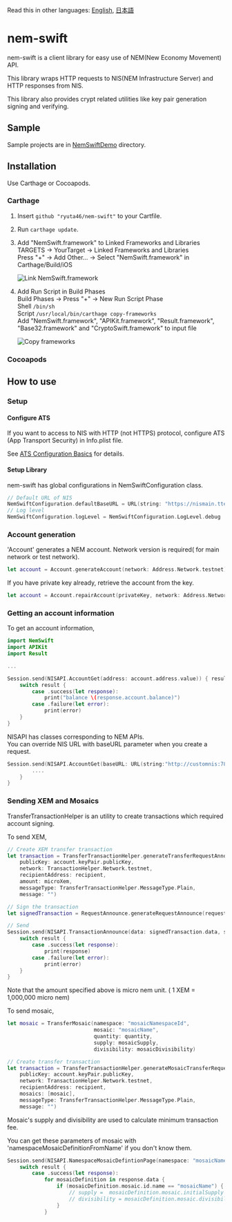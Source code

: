 Read this in other languages: [English](README.md), [日本語](README.ja.md)

# nem-swift

nem-swift is a client library for easy use of NEM(New Economy Movement) API.

This library wraps HTTP requests to NIS(NEM Infrastructure Server) and HTTP responses from NIS.

This library also provides crypt related utilities like key pair generation signing and verifying.

## Sample

Sample projects are in [NemSwiftDemo](NemSwiftDemo) directory.

## Installation

Use Carthage or Cocoapods.

### Carthage

1. Insert `github "ryuta46/nem-swift"` to your Cartfile.
2. Run `carthage update`.
3. Add "NemSwift.framework" to Linked Frameworks and Libraries  
    TARGETS -> YourTarget -> Linked Frameworks and Libraries  
    Press "+" -> Add Other... -> Select "NemSwift.framework" in Carthage/Build/iOS

    ![Link NemSwift.framework](../assets/carthage_setup_link.png?raw=true)

4. Add Run Script in Build Phases  
    Build Phases -> Press "+" -> New Run Script Phase  
    Shell `/bin/sh`  
    Script `/usr/local/bin/carthage copy-frameworks`  
    Add "NemSwift.framework", "APIKit.framework", "Result.framework", "Base32.framework" and "CryptoSwift.framework" to input file

    ![Copy frameworks](../assets/carthage_setup_copy_framework.png?raw=true)

### Cocoapods

## How to use

### Setup

#### Configure ATS

If you want to access to NIS with HTTP (not HTTPS) protocol, configure ATS (App Transport Security) in Info.plist file.

See [ATS Configuration Basics](https://developer.apple.com/library/archive/documentation/General/Reference/InfoPlistKeyReference/Articles/CocoaKeys.html#//apple_ref/doc/uid/TP40009251-SW35) for details.


#### Setup Library

nem-swift has global configurations in NemSwiftConfiguration class.

```swift
// Default URL of NIS
NemSwiftConfiguration.defaultBaseURL = URL(string: "https://nismain.ttechdev.com:7891")!
// Log level
NemSwiftConfiguration.logLevel = NemSwiftConfiguration.LogLevel.debug
```


### Account generation

'Account' generates a NEM account. Network version is required( for main network or test network).

```swift
let account = Account.generateAccount(network: Address.Network.testnet)
```

If you have private key already, retrieve the account from the key.
```swift
let account = Account.repairAccount(privateKey, network: Address.Network.testnet)
```

### Getting an account information

To get an account information,

```swift
import NemSwift
import APIKit
import Result

...

Session.send(NISAPI.AccountGet(address: account.address.value)) { result in
    switch result {
        case .success(let response):
            print("balance \(response.account.balance)")
        case .failure(let error):
            print(error)
    }
}
```

NISAPI has classes corresponding to NEM APIs.  
You can override NIS URL with baseURL parameter when you create a request.

```swift
Session.send(NISAPI.AccountGet(baseURL: URL(string:"http://customnis:7890")!,  address: account.address.value)) { result in
        ....
    }
}
```

### Sending XEM and Mosaics

TransferTransactionHelper is an utility to create transactions which required account signing.

To send XEM,
```swift
// Create XEM transfer transaction
let transaction = TransferTransactionHelper.generateTransferRequestAnnounce(
    publicKey: account.keyPair.publicKey,
    network: TransactionHelper.Network.testnet,
    recipientAddress: recipient,
    amount: microXem,
    messageType: TransferTransactionHelper.MessageType.Plain,
    message: "")

// Sign the transaction
let signedTransaction = RequestAnnounce.generateRequestAnnounce(requestAnnounce: transaction, keyPair: account.keyPair)

// Send
Session.send(NISAPI.TransactionAnnounce(data: signedTransaction.data, signature: signedTransaction.signature)) { result in
    switch result {
        case .success(let response):
            print(response)
        case .failure(let error):
            print(error)
    }
}
```
Note that the amount specified above is micro nem unit. ( 1 XEM = 1,000,000 micro nem)

To send mosaic,
```swift
let mosaic = TransferMosaic(namespace: "mosaicNamespaceId",
                            mosaic: "mosaicName",
                            quantity: quantity,
                            supply: mosaicSupply,
                            divisibility: mosaicDivisibility)

// Create transfer transaction
let transaction = TransferTransactionHelper.generateMosaicTransferRequestAnnounce(
    publicKey: account.keyPair.publicKey,
    network: TransactionHelper.Network.testnet,
    recipientAddress: recipient,
    mosaics: [mosaic],
    messageType: TransferTransactionHelper.MessageType.Plain,
    message: "")
```

Mosaic's supply and divisibility are used to calculate minimum transaction fee.

You can get these parameters of mosaic with 'namespaceMosaicDefinitionFromName' if you don't know them.

```swift
Session.send(NISAPI.NamespaceMosaicDefintionPage(namespace: "mosaicNameSpaceId")) { result in
    switch result {
        case .success(let response):
            for mosaicDefinition in response.data {
                if (mosaicDefinition.mosaic.id.name == "mosaicName") {
                    // supply =  mosaicDefinition.mosaic.initialSupply
                    // divisibility = mosaicDefinition.mosaic.divisibility
                }
            }

```

